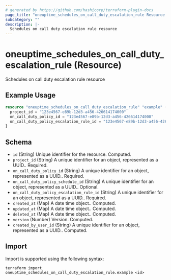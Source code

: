 ```yaml
---
# generated by https://github.com/hashicorp/terraform-plugin-docs
page_title: "oneuptime_schedules_on_call_duty_escalation_rule Resource - oneuptime"
subcategory: ""
description: |-
  Schedules on call duty escalation rule resource
---
```


# oneuptime_schedules_on_call_duty_escalation_rule (Resource)

Schedules on call duty escalation rule resource

## Example Usage

```terraform
resource "oneuptime_schedules_on_call_duty_escalation_rule" "example" {
  project_id = "123e4567-e89b-12d3-a456-426614174000"
  on_call_duty_policy_id = "123e4567-e89b-12d3-a456-426614174000"
  on_call_duty_policy_escalation_rule_id = "123e4567-e89b-12d3-a456-426614174000"
}
```

## Schema

- `id` (String) Unique identifier for the resource. Computed.
- `project_id` (String) A unique identifier for an object, represented as a UUID.. Required.
- `on_call_duty_policy_id` (String) A unique identifier for an object, represented as a UUID.. Required.
- `on_call_duty_policy_schedule_id` (String) A unique identifier for an object, represented as a UUID.. Optional.
- `on_call_duty_policy_escalation_rule_id` (String) A unique identifier for an object, represented as a UUID.. Required.
- `created_at` (Map) A date time object.. Computed.
- `updated_at` (Map) A date time object.. Computed.
- `deleted_at` (Map) A date time object.. Computed.
- `version` (Number) Version. Computed.
- `created_by_user_id` (String) A unique identifier for an object, represented as a UUID.. Computed.

## Import

Import is supported using the following syntax:

```shell
terraform import oneuptime_schedules_on_call_duty_escalation_rule.example <id>
```

